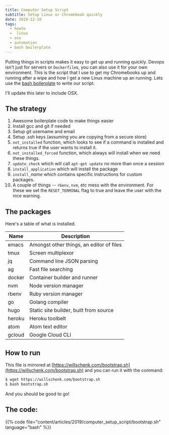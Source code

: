 ```yaml
---
title: Computer Setup Script
subtitle: Setup Linux or Chromebook quickly
date: 2019-12-10
tags:
  - howto
  -  linux
  - osx
  - automation
  - bash boilerplate
---
```


Putting things in scripts makes it easy to get up and running quickly.  Devops isn't just for servers or `Dockerfile`s, you can also use it for your own environment.  This is the script that I use to get my Chromebooks up and running after a wipe and how I get a new Linux machine up an running.  Lets use the [bash boilerplate](https://bash3boilerplate.sh/) to write our script.

I'll update this later to include OSX.

## The strategy

1. Awesome boilerplate code to make things easier
2. Install gcc and git if needed
3. Setup git username and email
3. Setup .ssh keys (assuming you are copying from a secure store)
2. `not_installed` function, which looks to see if a command is installed and returns true if the user wants to install it.
3. `not_installed_forced` function, which always will install when we need these things.
4. `update_check` which will call `apt-get update` no more than once a session
5. `install_application` which will install the package
6. `install_`_name_ which contains specific instructions for custom packages.
7. A couple of things -- `rbenv`, `nvm`, etc mess with the environment.  For these we set the `RESET_TERMINAL` flag to true and leave the user with the nice warning.

## The packages

Here's a table of what is installed.

| Name   | Description |
| ------ | ----------- |
| emacs  | Amongst other things, an editor of files |
| tmux   | Screen multiplexor |
| jq	 | Command line JSON parsing |
| ag     | Fast file searching |
| docker | Container builder and runner |
| nvm    | Node version manager |
| rbenv  | Ruby version manager |
| go     | Golang compiler |
| hugo   | Static site builder, built from source |
| heroku | Heroku toolbelt |
| atom   | Atom text editor |
| gcloud | Google Cloud CLI | 


## How to run

This file is mirrored at [https://willschenk.com/bootstrap.sh](https://willschenk.com/bootstrap.sh) and you can run it with the command:

```bash
$ wget https://willschenk.com/bootstrap.sh
$ bash bootstrap.sh
```

And you should be good to go!

## The code:

{{% code file="content/articles/2019/computer_setup_script/bootstrap.sh" language="bash" %}}

